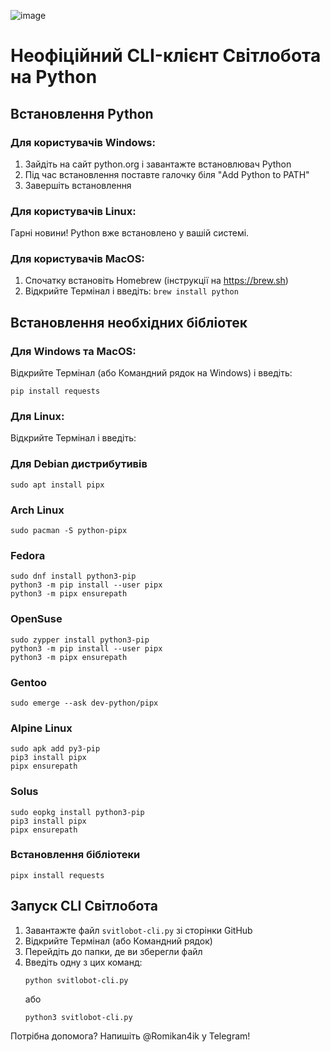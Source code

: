 ![image](https://github.com/user-attachments/assets/0e028f62-69aa-4e21-b2ce-cc504fa594c1)

# Неофіційний CLI-клієнт Світлобота на Python

## Встановлення Python

### Для користувачів Windows:
1. Зайдіть на сайт python.org і завантажте встановлювач Python
2. Під час встановлення поставте галочку біля "Add Python to PATH"
3. Завершіть встановлення

### Для користувачів Linux:
Гарні новини! Python вже встановлено у вашій системі.

### Для користувачів MacOS:
1. Спочатку встановіть Homebrew (інструкції на https://brew.sh)
2. Відкрийте Термінал і введіть: `brew install python`

## Встановлення необхідних бібліотек

### Для Windows та MacOS:
Відкрийте Термінал (або Командний рядок на Windows) і введіть:
```
pip install requests
```

### Для Linux:

Відкрийте Термінал і введіть:

### Для Debian дистрибутивів
```
sudo apt install pipx
```
### Arch Linux
```
sudo pacman -S python-pipx
```
### Fedora
```
sudo dnf install python3-pip
python3 -m pip install --user pipx
python3 -m pipx ensurepath
```
### OpenSuse
```
sudo zypper install python3-pip
python3 -m pip install --user pipx
python3 -m pipx ensurepath
```
### Gentoo
```
sudo emerge --ask dev-python/pipx
```
### Alpine Linux
```
sudo apk add py3-pip
pip3 install pipx
pipx ensurepath
```
### Solus
```
sudo eopkg install python3-pip
pip3 install pipx
pipx ensurepath

```
### Встановлення бібліотеки

```
pipx install requests
```
## Запуск CLI Світлобота

1. Завантажте файл `svitlobot-cli.py` зі сторінки GitHub
2. Відкрийте Термінал (або Командний рядок)
3. Перейдіть до папки, де ви зберегли файл
4. Введіть одну з цих команд:
   ```
   python svitlobot-cli.py
   ```
   або
   ```
   python3 svitlobot-cli.py
   ```

Потрібна допомога? Напишіть @Romikan4ik у Telegram!
